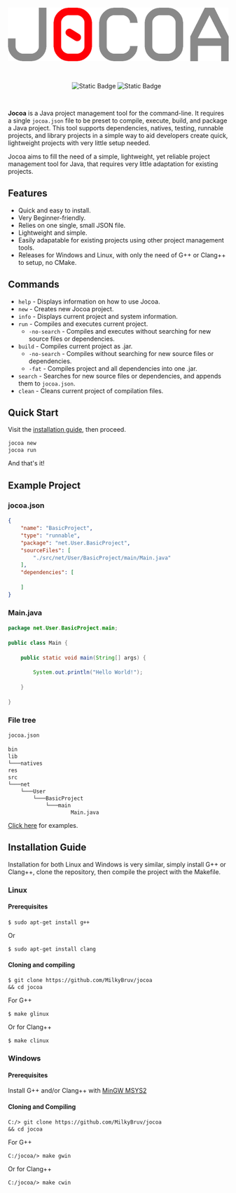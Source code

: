 <p align="center">
  <img src="https://github.com/MilkyBruv/jocoa/blob/stable/res/jocoaTitle.png"/>
</p>

<br/>

<p align="center">
<img alt="Static Badge" src="https://img.shields.io/badge/version-0.2.1-blue">
<img alt="Static Badge" src="https://img.shields.io/badge/license-MIT-green">
<img alt="" src="https://img.shields.io/badge/Linux-FCC624?logo=linux&logoColor=black">
<img alt="" src="https://custom-icon-badges.demolab.com/badge/Windows-0078D6?logo=windows11&logoColor=white">

</p>

<br/>

**Jocoa** is a Java project management tool for the command-line. It requires a single `jocoa.json` file to be preset to compile, execute, build, and package a Java project. This tool supports dependencies, natives, testing, runnable projects, and library projects in a simple way to aid developers create quick, lightweight projects with very little setup needed.

Jocoa aims to fill the need of a simple, lightweight, yet reliable project management tool for Java, that requires very little adaptation for existing projects.

## Features

- Quick and easy to install.
- Very Beginner-friendly.
- Relies on one single, small JSON file.
- Lightweight and simple.
- Easily adapatable for existing projects using other project management tools.
- Releases for Windows and Linux, with only the need of G++ or Clang++ to setup, no CMake.

## Commands
- `help` - Displays information on how to use Jocoa.
- `new` - Creates new Jocoa project.
- `info` - Displays current project and system information.
- `run` - Compiles and executes current project.
    - `-no-search` - Compiles and executes without searching for new source files or dependencies.
- `build` - Compiles current project as .jar.
    - `-no-search` - Compiles without searching for new source files or dependencies.
    - `-fat` - Compiles project and all dependencies into one .jar.
- `search` - Searches for new source files or dependencies, and appends them to `jocoa.json`.
- `clean` - Cleans current project of compilation files.

## Quick Start

Visit the [installation guide](https://github.com/MilkyBruv/jocoa?tab=readme-ov-file#installation-guide), then proceed.

```
jocoa new
jocoa run
```

And that's it!

## Example Project

### jocoa.json

```json
{
	"name": "BasicProject",
	"type": "runnable",
	"package": "net.User.BasicProject",
	"sourceFiles": [
		"./src/net/User/BasicProject/main/Main.java"
	],
	"dependencies": [
		
	]
}
```

### Main.java

```java
package net.User.BasicProject.main;

public class Main {

	public static void main(String[] args) {

		System.out.println("Hello World!");

	}

}
```

### File tree

```
jocoa.json

bin
lib
└───natives
res
src
└───net
    └───User
        └───BasicProject
            └───main
                    Main.java
```

[Click here](https://github.com/MilkyBruv/jocoa/tree/main/examples) for examples.

## Installation Guide

Installation for both Linux and Windows is very similar, simply install G++ or Clang++, clone the repository, then compile the project with the Makefile.

### Linux

#### Prerequisites
```
$ sudo apt-get install g++
```
Or
```
$ sudo apt-get install clang
```

#### Cloning and compiling
```
$ git clone https://github.com/MilkyBruv/jocoa
&& cd jocoa
```
For G++
```
$ make glinux
```
Or for Clang++
```
$ make clinux
```

### Windows

#### Prerequisites

Install G++ and/or Clang++ with [MinGW MSYS2](https://www.msys2.org/)

#### Cloning and Compiling
```
C:/> git clone https://github.com/MilkyBruv/jocoa
&& cd jocoa
```
For G++
```
C:/jocoa/> make gwin
```
Or for Clang++
```
C:/jocoa/> make cwin
```
